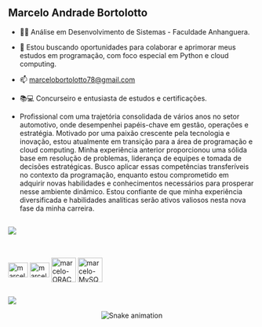 ## Marcelo Andrade Bortolotto
- 👨‍🎓 Análise em Desenvolvimento de Sistemas - Faculdade Anhanguera.
- 🤹 Estou buscando oportunidades para colaborar e aprimorar meus estudos em programação, com foco especial em Python e cloud computing.
- 📫 marcelobortolotto78@gmail.com
- 📚💻 Concurseiro e entusiasta de estudos e certificações.

- Profissional com uma trajetória consolidada de vários anos no setor automotivo, onde desempenhei papéis-chave em gestão, operações e estratégia. Motivado por uma paixão crescente pela tecnologia e inovação, estou atualmente em transição para a área de programação e cloud computing. Minha experiência anterior proporcionou uma sólida base em resolução de problemas, liderança de equipes e tomada de decisões estratégicas. Busco aplicar essas competências transferíveis no contexto da programação, enquanto estou comprometido em adquirir novas habilidades e conhecimentos necessários para prosperar nesse ambiente dinâmico. Estou confiante de que minha experiência diversificada e habilidades analíticas serão ativos valiosos nesta nova fase da minha carreira.

##

<picture>
  <source
    srcset="https://github-readme-stats.vercel.app/api?username=marcelo3519&show_icons=true&theme=dark"
    media="(prefers-color-scheme: dark)"
  />
  <source
    srcset="https://github-readme-stats.vercel.app/api?username=marcelo3519&show_icons=true"
    media="(prefers-color-scheme: light), (prefers-color-scheme: no-preference)"
  />
  <img src="https://github-readme-stats.vercel.app/api?username=marcelo3519&show_icons=true" />
</picture>

##

<div style="display: inline_block"><br>
<img align="center" alt="marcelo-SAP" height="30" width="40" src="https://github.com/marcelo3519/marcelo3519/assets/121467600/eed97d8a-50c0-46ed-a242-e5a1b292cc7e" />
<img align="center" alt="marcelo-Python" height="30" width="40" src="https://cdn.jsdelivr.net/gh/devicons/devicon@latest/icons/python/python-original.svg" />
<img align="center" alt="marcelo-ORACLE" height="50" width="50" src="https://cdn.jsdelivr.net/gh/devicons/devicon@latest/icons/oracle/oracle-original.svg" />
<img align="center" alt="marcelo-MySQL" height="50" width="50" src="https://cdn.jsdelivr.net/gh/devicons/devicon@latest/icons/mysql/mysql-original-wordmark.svg" />
               
##
<div> 
  <a href="https://www.linkedin.com/in/marcelo-andrade-bortolotto-25aab7244/" target="_blank"><img src="https://img.shields.io/badge/-LinkedIn-%230077B5?style=for-the-badge&logo=linkedin&logoColor=white" target="_blank"></a> 
<div align="center">

  ![Snake animation](https://github.com/danielbped/danielbped/blob/output/github-contribution-grid-snake.svg)
  
</div>
</div>
</div>
